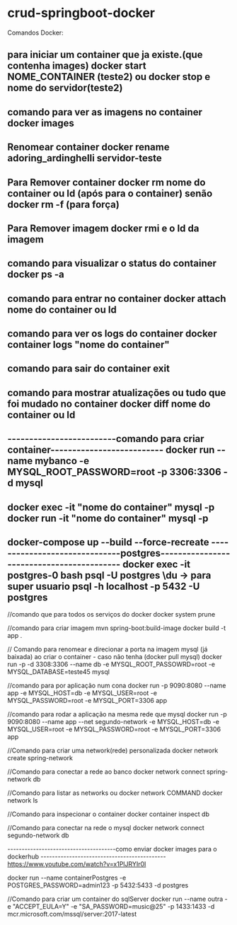 # crud-springboot-docker

Comandos Docker:

para iniciar um container que ja existe.(que contenha images)
 docker start NOME_CONTAINER (teste2)
ou docker stop e nome do servidor(teste2)
--------------------------------------------------------------
comando para ver as imagens no container
docker images
--------------------------------------------------------------
Renomear container
docker rename adoring_ardinghelli servidor-teste
----------------------------------------------------------------
Para Remover container
docker rm nome do container ou Id (após para o container) senão docker rm -f (para força)
----------------------------------------------------------------
Para Remover imagem
docker rmi e o Id da imagem
--------------------------------------------------------------
comando para visualizar o status do container
docker ps -a 
---------------------------------------------------------------
comando para entrar no container
docker attach nome do container ou Id
---------------------------------------------------------------
comando para ver os logs do container
docker container logs "nome do container" 
---------------------------------------------------------------
comando para sair do container
exit
-------------------------------------------------------------------
comando para mostrar atualizações ou tudo que foi mudado no container
docker diff nome do container ou Id
----------------------------------------------------------------------------
-------------------------comando para criar container--------------------------
docker run --name mybanco -e MYSQL_ROOT_PASSWORD=root -p 3306:3306 -d mysql
-----------------------------------------------------------------------------
docker exec -it "nome do container" mysql -p
docker run -it "nome do container" mysql -p
------------------------------------------------------------------------------------
docker-compose up --build --force-recreate
------------------------------postgres------------------------------------------
docker exec -it postgres-0 bash
psql -U postgres
\du -> para super usuario
psql -h localhost -p 5432 -U postgres
---------------------------------------------------------------------------------
//comando que para todos os serviços do docker
docker system prune 

//comando para criar imagem 
mvn spring-boot:build-image
docker build -t app .

// Comando para renomear e direcionar a porta na imagem mysql (já baixada) ao criar o container - caso não tenha (docker pull mysql)
docker run -p -d 3308:3306 --name db -e MYSQL_ROOT_PASSOWRD=root -e MYSQL_DATABASE=teste45 mysql

//comando para por aplicação num cona
docker run -p 9090:8080 --name app -e MYSQL_HOST=db -e MYSQL_USER=root -e MYSQL_PASSWORD=root -e MYSQL_PORT=3306 app

//comando para rodar a aplicação na mesma rede que mysql
docker run -p 9090:8080 --name app --net segundo-network -e MYSQL_HOST=db -e MYSQL_USER=root -e MYSQL_PASSWORD=root -e MYSQL_PORT=3306 app  

//Comando para criar uma network(rede) personalizada
 docker network create spring-network

//Comando para conectar a rede ao banco
docker network connect spring-network db

//Comando para listar as networks ou docker network COMMAND
docker network ls 

//Comando para inspecionar o container
docker container inspect db

//Comando para conectar na rede o mysql
docker network connect segundo-network db

--------------------------------------como enviar docker images para o dockerhub --------------------------------------------
https://www.youtube.com/watch?v=x1PlJRYIr0I

docker run --name containerPostgres -e POSTGRES_PASSWORD=admin123 -p 5432:5433 -d postgres

//Comando para criar um container do sqlServer
docker run --name outra -e "ACCEPT_EULA=Y" -e "SA_PASSWORD=music@25" -p 1433:1433 -d mcr.microsoft.com/mssql/server:2017-latest
